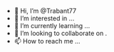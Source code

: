 - 👋 Hi, I’m @Trabant77
- 👀 I’m interested in ...
- 🌱 I’m currently learning ...
- 💞️ I’m looking to collaborate on .
- 📫 How to reach me ...

<!---
Trabant77/Trabant77 is a ✨ special ✨ repository because its `README.md` (this file) appears on your GitHub profile.
You can click the Preview link to take a look at your changes.
--->
